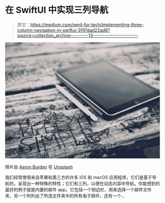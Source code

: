 # 在 SwiftUI 中实现三列导航

> 原文：<https://medium.com/nerd-for-tech/implementing-three-column-navigation-in-swiftui-3f97dad22ad8?source=collection_archive---------13----------------------->

![](img/e26b57dbd234c0ac9da8d14c18d98f12.png)

照片由 [Aaron Burden](https://unsplash.com/@aaronburden?utm_source=unsplash&utm_medium=referral&utm_content=creditCopyText) 在 [Unsplash](https://unsplash.com/?utm_source=unsplash&utm_medium=referral&utm_content=creditCopyText)

我们经常使用来自苹果和第三方的许多 iOS 和 macOS 应用程序，它们是基于导航的，呈现出一种特殊的特性；它们有三列，以便在动态内容中导航。你能想到的最好的例子就是内置的邮件 app。它包括一个侧边栏，用来选择一个邮件文件夹，另一个列列出了所选文件夹中的所有电子邮件，还有一个…
